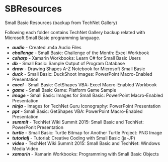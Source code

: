 # SBResources
Small Basic Resources (backup from TechNet Gallery)

Following each folder contains TechNet Gallery backup related with Microsoft Small Basic programming language.
- ***audio*** - Created .m4a Audio Files
- ***challenge*** - Small Basic: Challenge of the Month: Excel Workbook
- ***csharp*** - Xamarin Workbooks: Learn C# for Small Basic Users
- ***db*** - Small Basic: Sample Output of Program Database
- ***draw*** - Drawing Shapes A-Z Notebook for Microsoft Small Basic
- ***duck*** - Small Basic: DuckShoot Images: PowerPoint Macro-Enabled Presentation
- ***excel*** - Small Basic: GetShapes VBA: Excel Macro-Enabled Workbook
- ***game*** - Small Basic Game: Platform Game Sample
- ***image*** - Small Basic: Images for Small Basic: PowerPoint Macro-Enabled Presentation
- ***ninja*** - Images for TechNet Guru Iconography: PowerPoint Presentation
- ***ppt*** - Small Basic: GetShapes VBA: PowerPoint Macro-Enabled Presentation
- ***summit*** - TechNet Wiki Summit 2015: Small Basic and TechNet: PowerPonit Presentation
- ***turtle*** - Small Basic: Turtle Bitmap for Another Turtle Project: PNG Image
- ***tutorialj*** - Tutorial: Creative Coding with Small Basic (ja-JP)
- ***video*** - TechNet Wiki Summit 2015: Small Basic and TechNet: Windows Media Video
- ***xamarin*** - Xamarin Workbooks: Programming with Small Basic Objects
